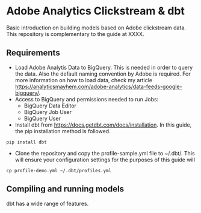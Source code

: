 # Adobe Analytics Clickstream & dbt
Basic introduction on building models based on Adobe clickstream data. This repository is complementary to the guide at XXXX.

## Requirements
- Load Adobe Analytis Data to BigQuery. This is needed in order to query the data. Also the default naming convention by Adobe is required. For more information on how to load data, check my article https://analyticsmayhem.com/adobe-analytics/data-feeds-google-bigquery/.
- Access to BigQuery and permissions needed to run Jobs:
  - BigQuery Data Editor
  - BigQuery Job User
  - BigQuery User
- Install dbt from https://docs.getdbt.com/docs/installation. In this guide, the pip installation method is followed.
```
pip install dbt
```
- Clone the repository and copy the profile-sample.yml file to ~/.dbt/. This will ensure your configuration settings for the purposes of this guide will 
```
cp profile-demo.yml ~/.dbt/profiles.yml
```

## Compiling and running models
dbt has a wide range of features.
